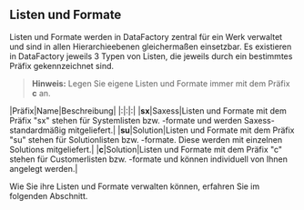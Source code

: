 ## Listen und Formate  

Listen und Formate werden in DataFactory zentral für ein Werk verwaltet und sind in allen Hierarchieebenen gleichermaßen einsetzbar. Es existieren in DataFactory jeweils 3 Typen von Listen, die jeweils durch ein bestimmtes Präfix gekennzeichnet sind.  

> **Hinweis:** Legen Sie eigene Listen und Formate immer mit dem Präfix **c** an. 

|Präfix|Name|Beschreibung|
|:|:|:|
|**sx**|Saxess|Listen und Formate mit dem Präfix "sx" stehen für Systemlisten bzw. -formate und werden Saxess-standardmäßig mitgeliefert.|
|**su**|Solution|Listen und Formate mit dem Präfix "su" stehen für Solutionlisten bzw. -formate. Diese werden mit einzelnen Solutions mitgeliefert.|
|**c**|Solution|Listen und Formate mit dem Präfix "c" stehen für Customerlisten bzw. -formate und können individuell von Ihnen angelegt werden.|

Wie Sie ihre Listen und Formate verwalten können, erfahren Sie im folgenden Abschnitt.  